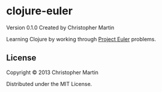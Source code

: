 clojure-euler
=============
Version 0.1.0 Created by Christopher Martin

Learning Clojure by working through [Project Euler](http://projecteuler.net/about) problems.

## License

Copyright © 2013 Christopher Martin

Distributed under the MIT License.